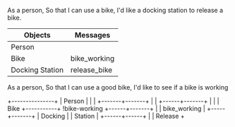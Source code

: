 As a person,
So that I can use a bike,
I'd like a docking station to release a bike.

| Objects         | Messages |
| -------------   | ------------- |
|Person           |               |
|Bike             | bike_working  |
|Docking Station  | release_bike  |


As a person,
So that I can use a good bike,
I'd like to see if a bike is working


+---------------+
| Person        |
|               |
+-------+-------+
        |
        |
 +------+-------+
 |              |
 |     Bike     +-----------+ !bike-working
 +------+-------+
        |
        | bike_working
        |
  +-----+-------+
  |    Docking  |
  |    Station  |
  +------+------+
         |
         |  Release
         +

